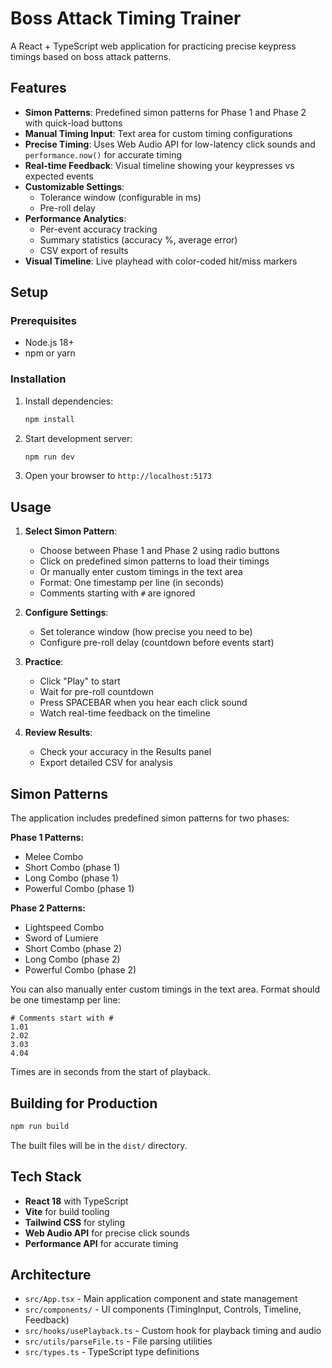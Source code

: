 # Boss Attack Timing Trainer

A React + TypeScript web application for practicing precise keypress timings based on boss attack patterns.

## Features

- **Simon Patterns**: Predefined simon patterns for Phase 1 and Phase 2 with quick-load buttons
- **Manual Timing Input**: Text area for custom timing configurations
- **Precise Timing**: Uses Web Audio API for low-latency click sounds and `performance.now()` for accurate timing
- **Real-time Feedback**: Visual timeline showing your keypresses vs expected events
- **Customizable Settings**: 
  - Tolerance window (configurable in ms)
  - Pre-roll delay
- **Performance Analytics**: 
  - Per-event accuracy tracking
  - Summary statistics (accuracy %, average error)
  - CSV export of results
- **Visual Timeline**: Live playhead with color-coded hit/miss markers

## Setup

### Prerequisites

- Node.js 18+ 
- npm or yarn

### Installation

1. Install dependencies:
   ```bash
   npm install
   ```

2. Start development server:
   ```bash
   npm run dev
   ```

3. Open your browser to `http://localhost:5173`

## Usage

1. **Select Simon Pattern**: 
   - Choose between Phase 1 and Phase 2 using radio buttons
   - Click on predefined simon patterns to load their timings
   - Or manually enter custom timings in the text area
   - Format: One timestamp per line (in seconds)
   - Comments starting with `#` are ignored

2. **Configure Settings**: 
   - Set tolerance window (how precise you need to be)
   - Configure pre-roll delay (countdown before events start)

3. **Practice**: 
   - Click "Play" to start
   - Wait for pre-roll countdown
   - Press SPACEBAR when you hear each click sound
   - Watch real-time feedback on the timeline

4. **Review Results**: 
   - Check your accuracy in the Results panel
   - Export detailed CSV for analysis

## Simon Patterns

The application includes predefined simon patterns for two phases:

**Phase 1 Patterns:**
- Melee Combo
- Short Combo (phase 1) 
- Long Combo (phase 1)
- Powerful Combo (phase 1)

**Phase 2 Patterns:**
- Lightspeed Combo
- Sword of Lumiere
- Short Combo (phase 2)
- Long Combo (phase 2) 
- Powerful Combo (phase 2)

You can also manually enter custom timings in the text area. Format should be one timestamp per line:

```
# Comments start with #
1.01
2.02  
3.03
4.04
```

Times are in seconds from the start of playback.

## Building for Production

```bash
npm run build
```

The built files will be in the `dist/` directory.

## Tech Stack

- **React 18** with TypeScript
- **Vite** for build tooling
- **Tailwind CSS** for styling  
- **Web Audio API** for precise click sounds
- **Performance API** for accurate timing

## Architecture

- `src/App.tsx` - Main application component and state management
- `src/components/` - UI components (TimingInput, Controls, Timeline, Feedback)
- `src/hooks/usePlayback.ts` - Custom hook for playback timing and audio
- `src/utils/parseFile.ts` - File parsing utilities
- `src/types.ts` - TypeScript type definitions
